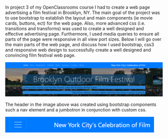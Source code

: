 In project 3 of my OpenClassrooms course I had to create a web page advertising a film festival in Brooklyn, NY.  The main goal of the project was to use bootstrap to establish the layout and main components (ie movie cards, buttons, ect) for the web page.  Also, more advanced css (i.e. transitions and transforms) was used to create a well designed and effective advertising page.  Furthermore, I used media queries to ensure all parts of the page were responsive in all view port sizes. Below I will go over the main parts of the web page, and discuss how I used bootstrap, css3 and responsive web design to successfully create a well designed and convincing film festival web page.

!['header'](https://github.com/mbdev95/OpenClassrooms-Project-3-Brooklyn-Film-Festival/blob/master/img/Project-3-README-Images/Header.PNG)

The header in the image above was created using bootstrap components such a nav element and a jumbotron in conjunction with custom css.  

!['responsive-header'](https://github.com/mbdev95/OpenClassrooms-Project-3-Brooklyn-Film-Festival/blob/master/img/Project-3-README-Images/Responsive-Header.PNG)
